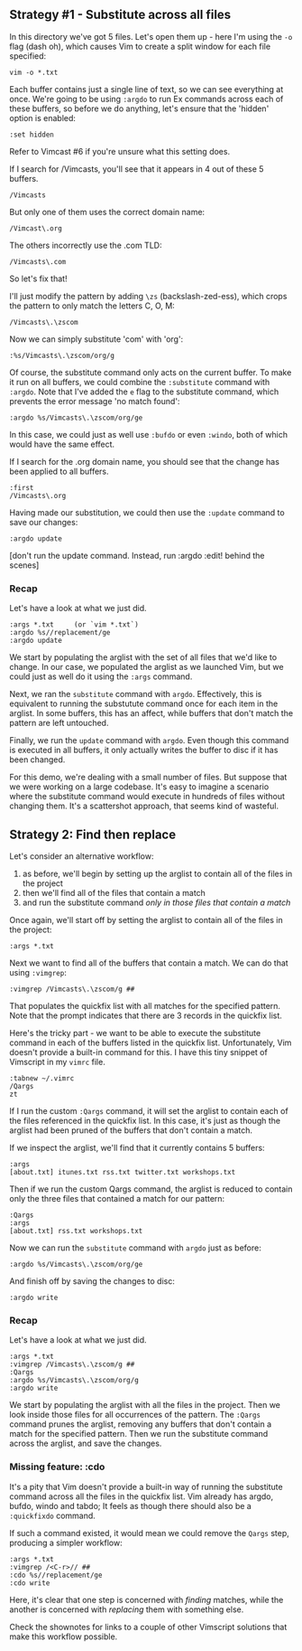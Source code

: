 ## Strategy #1 - Substitute across all files
In this directory we've got 5 files. Let's open them up - here I'm using the `-o` flag (dash oh), which causes Vim to create a split window for each file specified:

    vim -o *.txt

Each buffer contains just a single line of text, so we can see everything at once. We're going to be using `:argdo` to run Ex commands across each of these buffers, so before we do anything, let's ensure that the 'hidden' option is enabled:

    :set hidden

Refer to Vimcast #6 if you're unsure what this setting does.

If I search for /Vimcasts, you'll see that it appears in 4 out of these 5 buffers.

    /Vimcasts

But only one of them uses the correct domain name:

    /Vimcast\.org

The others incorrectly use the .com TLD:

    /Vimcasts\.com

So let's fix that!

I'll just modify the pattern by adding `\zs` (backslash-zed-ess), which crops the pattern to only match the letters C, O, M:

    /Vimcasts\.\zscom

Now we can simply substitute 'com' with 'org':

    :%s/Vimcasts\.\zscom/org/g

Of course, the substitute command only acts on the current buffer. To make it run on all buffers, we could combine the `:substitute` command with `:argdo`. Note that I've added the `e` flag to the substitute command, which prevents the error message 'no match found':

    :argdo %s/Vimcasts\.\zscom/org/ge

In this case, we could just as well use `:bufdo` or even `:windo`, both of which would have the same effect.

If I search for the .org domain name, you should see that the change has been applied to all buffers.

    :first
    /Vimcasts\.org

Having made our substitution, we could then use the `:update` command to save our changes:

    :argdo update

[don't run the update command. Instead, run :argdo :edit! behind the scenes]

### Recap

Let's have a look at what we just did.

    :args *.txt     (or `vim *.txt`)
    :argdo %s//replacement/ge
    :argdo update

We start by populating the arglist with the set of all files that we'd like to change. In our case, we populated the arglist as we launched Vim, but we could just as well do it using the `:args` command.

Next, we ran the `substitute` command with `argdo`. Effectively, this is equivalent to running the substutute command once for each item in the arglist. In some buffers, this has an affect, while buffers that don't match the pattern are left untouched.

Finally, we run the `update` command with `argdo`. Even though this command is executed in all buffers, it only actually writes the buffer to disc if it has been changed.

For this demo, we're dealing with a small number of files. But suppose that we were working on a large codebase. It's easy to imagine a scenario where the substitute command would execute in hundreds of files without changing them. It's a scattershot approach, that seems kind of wasteful.

## Strategy 2: Find then replace

Let's consider an alternative workflow:

1. as before, we'll begin by setting up the arglist to contain all of the files in the project
2. then we'll find all of the files that contain a match
3. and run the substitute command *only in those files that contain a match*

Once again, we'll start off by setting the arglist to contain all of the files in the project:

    :args *.txt

Next we want to find all of the buffers that contain a match. We can do that using `:vimgrep`:

    :vimgrep /Vimcasts\.\zscom/g ##

That populates the quickfix list with all matches for the specified pattern. Note that the prompt indicates that there are 3 records in the quickfix list.

Here's the tricky part - we want to be able to execute the substitute command in each of the buffers listed in the quickfix list. Unfortunately, Vim doesn't provide a built-in command for this.  I have this tiny snippet of Vimscript in my `vimrc` file.

    :tabnew ~/.vimrc
    /Qargs
    zt

If I run the custom `:Qargs` command, it will set the arglist to contain each of the files referenced in the quickfix list. In this case, it's just as though the arglist had been pruned of the buffers that don't contain a match.

If we inspect the arglist, we'll find that it currently contains 5 buffers:

    :args
    [about.txt] itunes.txt rss.txt twitter.txt workshops.txt

Then if we run the custom Qargs command, the arglist is reduced to contain only the three files that contained a match for our pattern:

    :Qargs
    :args
    [about.txt] rss.txt workshops.txt

Now we can run the `substitute` command with `argdo` just as before:

    :argdo %s/Vimcasts\.\zscom/org/ge

And finish off by saving the changes to disc:

    :argdo write

### Recap

Let's have a look at what we just did.

    :args *.txt
    :vimgrep /Vimcasts\.\zscom/g ##
    :Qargs
    :argdo %s/Vimcasts\.\zscom/org/g
    :argdo write

We start by populating the arglist with all the files in the project. Then we look inside those files for all occurrences of the pattern. The `:Qargs` command prunes the arglist, removing any buffers that don't contain a match for the specified pattern. Then we run the substitute command across the arglist, and save the changes.

### Missing feature: :cdo

It's a pity that Vim doesn't provide a built-in way of running the substitute command across all the files in the quickfix list. Vim already has argdo, bufdo, windo and tabdo; It feels as though there should also be a `:quickfixdo` command.

If such a command existed, it would mean we could remove the `Qargs` step, producing a simpler workflow:

    :args *.txt
    :vimgrep /<C-r>// ##
    :cdo %s//replacement/ge
    :cdo write

Here, it's clear that one step is concerned with *finding* matches, while the another is concerned with *replacing* them with something else.

Check the shownotes for links to a couple of other Vimscript solutions that make this workflow possible.
